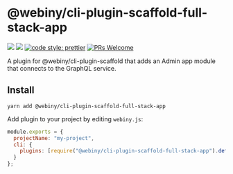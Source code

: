 # @webiny/cli-plugin-scaffold-full-stack-app

[![](https://img.shields.io/npm/dw/@webiny/cli-plugin-scaffold-full-stack-app.svg)](https://www.npmjs.com/package/@webiny/cli-plugin-scaffold-full-stack-app)
[![](https://img.shields.io/npm/v/@webiny/cli-plugin-scaffold-full-stack-app.svg)](https://www.npmjs.com/package/@webiny/cli-plugin-scaffold-full-stack-app)
[![code style: prettier](https://img.shields.io/badge/code_style-prettier-ff69b4.svg?style=flat-square)](https://github.com/prettier/prettier)
[![PRs Welcome](https://img.shields.io/badge/PRs-welcome-brightgreen.svg?style=flat-square)](http://makeapullrequest.com)

A plugin for @webiny/cli-plugin-scaffold that adds an Admin app module that connects to the GraphQL service.

## Install

```
yarn add @webiny/cli-plugin-scaffold-full-stack-app
```

Add plugin to your project by editing `webiny.js`:

```js
module.exports = {
  projectName: "my-project",
  cli: {
    plugins: [require("@webiny/cli-plugin-scaffold-full-stack-app").default(),]
  }
};
```
